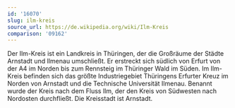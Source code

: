 ```yaml
---
id: '16070'
slug: ilm-kreis
source_url: https://de.wikipedia.org/wiki/Ilm-Kreis
comparison: '09162'
---
```


Der Ilm-Kreis ist ein Landkreis in Thüringen, der die Großräume der Städte Arnstadt und Ilmenau umschließt. Er erstreckt sich südlich von Erfurt von der A4 im Norden bis zum Rennsteig im Thüringer Wald im Süden. Im Ilm-Kreis befinden sich das größte Industriegebiet Thüringens Erfurter Kreuz im Norden von Arnstadt und die Technische Universität Ilmenau. Benannt wurde der Kreis nach dem Fluss Ilm, der den Kreis von Südwesten nach Nordosten durchfließt. Die Kreisstadt ist Arnstadt.
